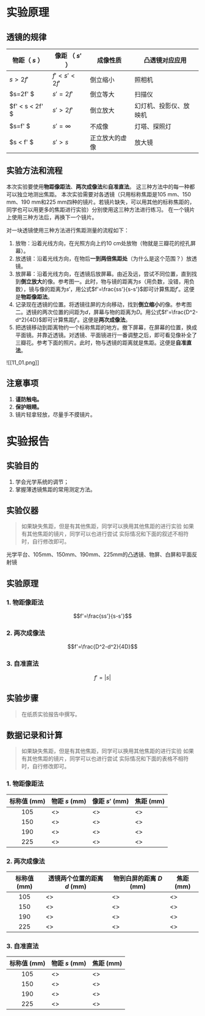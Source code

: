 # 实验原理

## 透镜的规律

| 物距（ $s$ ）    | 像距 （ $s'$ ）   | 成像性质    | 凸透镜对应应用     |
| ---------- | ----------- | ------- | ----------- |
| $s>2f'$    | $f' < s' <2f'$ | 倒立缩小    | 照相机         |
| $s=2f' $    | $s' =2f'$    | 倒立等大    | 扫描仪         |
| $f' < s < 2f' $ | $s' >2f'$    | 倒立放大    | 幻灯机、投影仪、放映机 |
| $s=f' $     | $s' =∞$      | 不成像     | 灯塔、探照灯      |
| $s < f' $     | $s' >s$      | 正立放大的虚像 | 放大镜         |

## 实验方法和流程

本次实验要使用**物距像距法**、**两次成像法**和**自准直法**。
这三种方法中的每一种都可以独立地测出焦距。
本次实验需要对各透镜（只用标称焦距是105 mm、150 mm、190 mm和225 mm四种的镜片。若镜片缺失，可以用其他的标称焦距的，同学也可以用更多的焦距进行实验）分别使用这三种方法进行练习。
在一个镜片上使用三种方法后，再换下一个镜片。

对一块透镜使用三种方法进行焦距测量的流程如下：

1. 放物：沿着光线方向，在光照方向上约10 cm处放物（物就是三瓣花的挖孔屏幕）。
2. 放透镜：沿着光线方向，在物后**一到两倍焦距处**（为什么是这个范围？）放透镜。
3. 放屏幕：沿着光线方向，在透镜后放屏幕。由近及远，尝试不同位置，直到找到**倒立放大**的像。参考图一。此时，物与镜的距离为$s$（用负数，没错，用负数），镜与像的距离为$s'$，用公式$f'=\frac{ss'}{s-s'}$即可计算焦距$f'$。这便是**物距像距法**。
4. 记录现在透镜的位置。将透镜往屏的方向移动，找到**倒立缩小**的像。参考图二。透镜的两次位置的间距为$d$，屏幕与物的距离为$D$。用公式$f'=\frac{D^2-d^2}{4D}$即可计算焦距$f'$。这便是**两次成像法**。
5. 把透镜移动到距离物约一个标称焦距的地方。撤下屏幕，在屏幕的位置，换成平面镜。并靠近透镜。对透镜、平面镜进行一番调整之后，即可看见像补全了三瓣花。参考下面的照片。此时，物与透镜的距离就是焦距。这便是**自准直法**。

![[11_01.png]]
## 注意事项

1. **谨防触电。**
2. **保护眼睛。** 
3. 镜片轻拿轻放，尽量手不摸镜片。
# 实验报告

## 实验目的

1. 学会光学系统的调节；
2. 掌握薄透镜焦距的常用测定方法。

## 实验仪器

> 如果缺失焦距，但是有其他焦距，同学可以换用其他焦距的进行实验
> 如果有其他焦距的镜片，同学可以也进行尝试
> 实际情况和下面的叙述不相符时，自行修改即可。

光学平台、105mm、150mm、190mm、225mm的凸透镜、物屏、白屏和平面反射镜

## 实验原理

### 1. 物距像距法

$$f'=\frac{ss'}{s-s'}$$
### 2. 两次成像法
$$f'=\frac{D^2-d^2}{4D}$$

### 3. 自准直法
$$f'=\left|s\right|$$

## 实验步骤

> 在纸质实验报告中撰写。

## 数据记录和计算

> 如果缺失焦距，但是有其他焦距，同学可以换用其他焦距的进行实验
> 如果有其他焦距的镜片，同学可以也进行尝试
> 实际情况和下面的表格不相符时，自行修改即可。

### 1. 物距像距法

| 标称值 (mm) | 物距 $s$ (mm) | 像距 $s'$ (mm) | 焦距 (mm) |
| :------: | ---------- | ---------- | -------- |
| 105    |      <>     |     <>       |    <>      |
| 150    |      <>     |     <>       |    <>      |
| 190    |      <>     |     <>       |    <>      |
| 225    |      <>     |     <>       |    <>      |

### 2. 两次成像法

| 标称值 (mm) | 透镜两个位置的距离 $d$ (mm) | 物到白屏的距离 $D$ (mm) | 焦距 (mm) |
| :------: | ------------------ | ---------------- | ------- |
|   105    | <>                 | <>               | <>      |
|   150    | <>                 | <>               | <>      |
|   190    | <>                 | <>               | <>      |
|   225    | <>                 | <>               | <>      |
### 3. 自准直法

| 标称值 (mm) | 物距 $s$ (mm) | 焦距 (mm) |
| :------: | ----------- | ------- |
|   105    | <>          | <>      |
|   150    | <>          | <>      |
|   190    | <>          | <>      |
|   225    | <>          | <>      |

